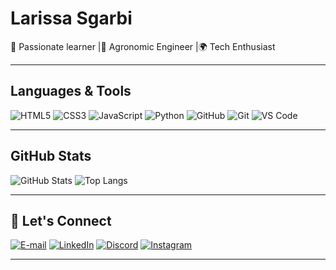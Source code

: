 # Larissa Sgarbi

🚀 Passionate learner |🌱 Agronomic Engineer |🌍 Tech Enthusiast
 
---

## Languages & Tools

![HTML5](https://img.shields.io/badge/-HTML5-000?style=flat&logo=html5)
![CSS3](https://img.shields.io/badge/-CSS3-000?style=flat&logo=css3&logoColor=1572B6)
![JavaScript](https://img.shields.io/badge/-JavaScript-000?style=flat&logo=javascript)
![Python](https://img.shields.io/badge/-Python-000?style=flat&logo=python)
![GitHub](https://img.shields.io/badge/-GitHub-000?style=flat&logo=github)
![Git](https://img.shields.io/badge/-Git-000?style=flat&logo=git)
![VS Code](https://img.shields.io/badge/-VSCode-000?style=flat&logo=visual-studio-code)

---

## GitHub Stats

![GitHub Stats](https://github-readme-stats.vercel.app/api?username=l-sgarbi&theme=transparent&bg_color=0aa48c&border_color=0aa48c&show_icons=true&icon_color=181c49&title_color=FFF&text_color=FFF&hide_title=true)
![Top Langs](https://github-readme-stats-git-masterrstaa-rickstaa.vercel.app/api/top-langs/?username=l-sgarbi&layout=compact&bg_color=0AA48C&border_color=0AA48C&title_color=FFF&text_color=FFF)

---

## 🤝 Let's Connect

[![E-mail](https://img.shields.io/badge/-Email-000?style=for-the-badge&logo=microsoft-outlook&logoColor=007BFF)](mailto:larissaandradesgarbi@outlook.com)
[![LinkedIn](https://img.shields.io/badge/LinkedIn-0077B5?style=for-the-badge&logo=linkedin&logoColor=white)](https://www.linkedin.com/in/larissa-a-sgarbi/)
[![Discord](https://img.shields.io/badge/Discord-7289DA?style=for-the-badge&logo=discord&logoColor=white)](https://discordapp.com/users/lari.as/)
[![Instagram](https://img.shields.io/badge/-Instagram-%23E4405F?style=for-the-badge&logo=instagram&logoColor=white)](https://www.instagram.com/lari_sgarbi/)

---
